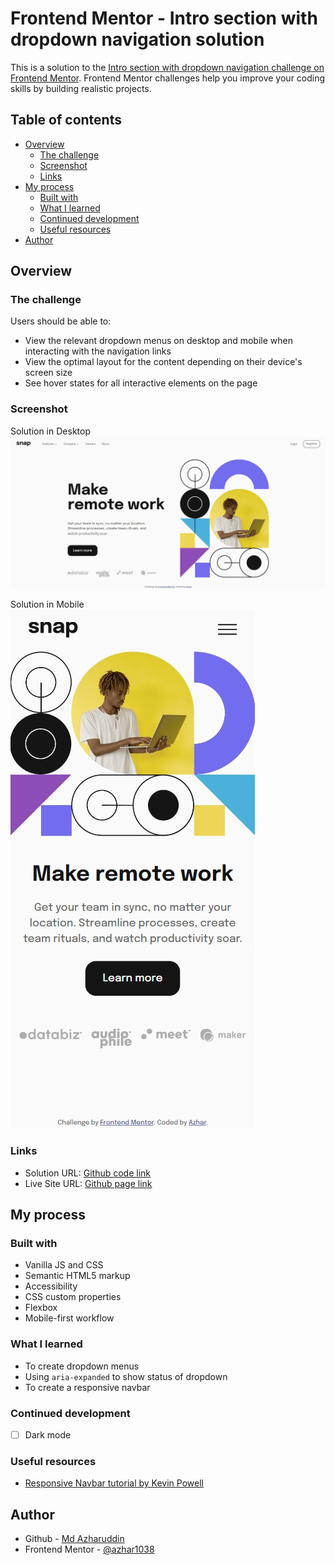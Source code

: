 # Frontend Mentor - Intro section with dropdown navigation solution

This is a solution to the [Intro section with dropdown navigation challenge on Frontend Mentor](https://www.frontendmentor.io/challenges/intro-section-with-dropdown-navigation-ryaPetHE5). Frontend Mentor challenges help you improve your coding skills by building realistic projects. 

## Table of contents

- [Overview](#overview)
  - [The challenge](#the-challenge)
  - [Screenshot](#screenshot)
  - [Links](#links)
- [My process](#my-process)
  - [Built with](#built-with)
  - [What I learned](#what-i-learned)
  - [Continued development](#continued-development)
  - [Useful resources](#useful-resources)
- [Author](#author)

## Overview

### The challenge

Users should be able to:

- View the relevant dropdown menus on desktop and mobile when interacting with the navigation links
- View the optimal layout for the content depending on their device's screen size
- See hover states for all interactive elements on the page

### Screenshot

Solution in Desktop  
![Desktop image](./design/solution-desktop.jpg)

Solution in Mobile  
![Mobile image](./design/solution-mobile.jpg)

### Links

- Solution URL: [Github code link](https://github.com/azhar1038/frontendmentor/tree/main/intro-section-with-dropdown-navigation)
- Live Site URL: [Github page link](https://azhar1038.github.io/frontendmentor/intro-section-with-dropdown-navigation)

## My process

### Built with

- Vanilla JS and CSS
- Semantic HTML5 markup
- Accessibility
- CSS custom properties
- Flexbox
- Mobile-first workflow

### What I learned

- To create dropdown menus
- Using `aria-expanded` to show status of dropdown
- To create a responsive navbar

### Continued development

- [ ] Dark mode

### Useful resources

- [Responsive Navbar tutorial by Kevin Powell](https://www.youtube.com/watch?v=HbBMp6yUXO0&t=359s)

## Author

- Github - [Md Azharuddin](https://github.com/azhar1038)
- Frontend Mentor - [@azhar1038](https://www.frontendmentor.io/profile/azhar1038)
